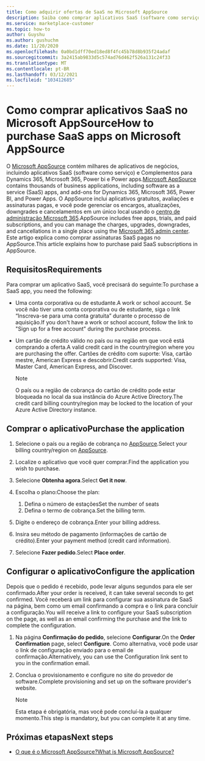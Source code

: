 ```yaml
---
title: Como adquirir ofertas de SaaS no Microsoft AppSource
description: Saiba como comprar aplicativos SaaS (software como serviço) de parceiros da Microsoft em Microsoft AppSource.
ms.service: marketplace-customer
ms.topic: how-to
author: Guyshu
ms.author: gushuchm
ms.date: 11/20/2020
ms.openlocfilehash: 0a0bd1dff70ed18ed8f4fc45b78d8b935f24adaf
ms.sourcegitcommit: 3a2415ab9833d5c574ad76d462f526a131c24f33
ms.translationtype: MT
ms.contentlocale: pt-BR
ms.lasthandoff: 03/12/2021
ms.locfileid: "103412685"
---
```

# <a name="how-to-purchase-saas-apps-on-microsoft-appsource"></a><span data-ttu-id="043a0-103">Como comprar aplicativos SaaS no Microsoft AppSource</span><span class="sxs-lookup"><span data-stu-id="043a0-103">How to purchase SaaS apps on Microsoft AppSource</span></span>

<span data-ttu-id="043a0-104">O [Microsoft AppSource](https://appsource.microsoft.com/) contém milhares de aplicativos de negócios, incluindo aplicativos SaaS (software como serviço) e Complementos para Dynamics 365, Microsoft 365, Power bi e Power apps.</span><span class="sxs-lookup"><span data-stu-id="043a0-104">[Microsoft AppSource](https://appsource.microsoft.com/) contains thousands of business applications, including software as a service (SaaS) apps, and add-ons for Dynamics 365, Microsoft 365, Power BI, and Power Apps.</span></span> <span data-ttu-id="043a0-105">O AppSource inclui aplicativos gratuitos, avaliações e assinaturas pagas, e você pode gerenciar os encargos, atualizações, downgrades e cancelamentos em um único local usando o [centro de administração Microsoft 365](/microsoft-365/admin/admin-overview/about-the-admin-center).</span><span class="sxs-lookup"><span data-stu-id="043a0-105">AppSource includes free apps, trials, and paid subscriptions, and you can manage the charges, upgrades, downgrades, and cancellations in a single place using the [Microsoft 365 admin center](/microsoft-365/admin/admin-overview/about-the-admin-center).</span></span> <span data-ttu-id="043a0-106">Este artigo explica como comprar assinaturas SaaS pagas no AppSource.</span><span class="sxs-lookup"><span data-stu-id="043a0-106">This article explains how to purchase paid SaaS subscriptions in AppSource.</span></span>

## <a name="requirements"></a><span data-ttu-id="043a0-107">Requisitos</span><span class="sxs-lookup"><span data-stu-id="043a0-107">Requirements</span></span>

<span data-ttu-id="043a0-108">Para comprar um aplicativo SaaS, você precisará do seguinte:</span><span class="sxs-lookup"><span data-stu-id="043a0-108">To purchase a SaaS app, you need the following:</span></span>

- <span data-ttu-id="043a0-109">Uma conta corporativa ou de estudante.</span><span class="sxs-lookup"><span data-stu-id="043a0-109">A work or school account.</span></span> <span data-ttu-id="043a0-110">Se você não tiver uma conta corporativa ou de estudante, siga o link “Inscreva-se para uma conta gratuita” durante o processo de aquisição.</span><span class="sxs-lookup"><span data-stu-id="043a0-110">If you don't have a work or school account, follow the link to "Sign up for a free account" during the purchase process.</span></span>

- <span data-ttu-id="043a0-111">Um cartão de crédito válido no país ou na região em que você está comprando a oferta.</span><span class="sxs-lookup"><span data-stu-id="043a0-111">A valid credit card in the country/region where you are purchasing the offer.</span></span> <span data-ttu-id="043a0-112">Cartões de crédito com suporte: Visa, cartão mestre, American Express e descobrir.</span><span class="sxs-lookup"><span data-stu-id="043a0-112">Credit cards supported: Visa, Master Card, American Express, and Discover.</span></span>

    > [!Note]
    > <span data-ttu-id="043a0-113">O país ou a região de cobrança do cartão de crédito pode estar bloqueada no local da sua instância do Azure Active Directory.</span><span class="sxs-lookup"><span data-stu-id="043a0-113">The credit card billing country/region may be locked to the location of your Azure Active Directory instance.</span></span>

## <a name="purchase-the-application"></a><span data-ttu-id="043a0-114">Comprar o aplicativo</span><span class="sxs-lookup"><span data-stu-id="043a0-114">Purchase the application</span></span>

1. <span data-ttu-id="043a0-115">Selecione o país ou a região de cobrança no [AppSource](https://appsource.microsoft.com/).</span><span class="sxs-lookup"><span data-stu-id="043a0-115">Select your billing country/region on [AppSource](https://appsource.microsoft.com/).</span></span>
1. <span data-ttu-id="043a0-116">Localize o aplicativo que você quer comprar.</span><span class="sxs-lookup"><span data-stu-id="043a0-116">Find the application you wish to purchase.</span></span>
1. <span data-ttu-id="043a0-117">Selecione **Obtenha agora**.</span><span class="sxs-lookup"><span data-stu-id="043a0-117">Select **Get it now**.</span></span>
1. <span data-ttu-id="043a0-118">Escolha o plano:</span><span class="sxs-lookup"><span data-stu-id="043a0-118">Choose the plan:</span></span>

    1. <span data-ttu-id="043a0-119">Defina o número de estações</span><span class="sxs-lookup"><span data-stu-id="043a0-119">Set the number of seats</span></span>
    1. <span data-ttu-id="043a0-120">Defina o termo de cobrança.</span><span class="sxs-lookup"><span data-stu-id="043a0-120">Set the billing term.</span></span>
    
1. <span data-ttu-id="043a0-121">Digite o endereço de cobrança.</span><span class="sxs-lookup"><span data-stu-id="043a0-121">Enter your billing address.</span></span>
1. <span data-ttu-id="043a0-122">Insira seu método de pagamento (informações de cartão de crédito).</span><span class="sxs-lookup"><span data-stu-id="043a0-122">Enter your payment method (credit card information).</span></span>    
1. <span data-ttu-id="043a0-123">Selecione **Fazer pedido**.</span><span class="sxs-lookup"><span data-stu-id="043a0-123">Select **Place order**.</span></span>

## <a name="configure-the-application"></a><span data-ttu-id="043a0-124">Configurar o aplicativo</span><span class="sxs-lookup"><span data-stu-id="043a0-124">Configure the application</span></span>

<span data-ttu-id="043a0-125">Depois que o pedido é recebido, pode levar alguns segundos para ele ser confirmado.</span><span class="sxs-lookup"><span data-stu-id="043a0-125">After your order is received, it can take several seconds to get confirmed.</span></span> <span data-ttu-id="043a0-126">Você receberá um link para configurar sua assinatura de SaaS na página, bem como um email confirmando a compra e o link para concluir a configuração.</span><span class="sxs-lookup"><span data-stu-id="043a0-126">You will receive a link to configure your SaaS subscription on the page, as well as an email confirming the purchase and the link to complete the configuration.</span></span>

1. <span data-ttu-id="043a0-127">Na página **Confirmação do pedido**, selecione **Configurar**.</span><span class="sxs-lookup"><span data-stu-id="043a0-127">On the **Order Confirmation** page, select **Configure**.</span></span> <span data-ttu-id="043a0-128">Como alternativa, você pode usar o link de configuração enviado para o email de confirmação.</span><span class="sxs-lookup"><span data-stu-id="043a0-128">Alternatively, you can use the Configuration link sent to you in the confirmation email.</span></span>
1. <span data-ttu-id="043a0-129">Conclua o provisionamento e configure no site do provedor de software.</span><span class="sxs-lookup"><span data-stu-id="043a0-129">Complete provisioning and set up on the software provider's website.</span></span>

    > [!Note]
    > <span data-ttu-id="043a0-130">Esta etapa é obrigatória, mas você pode concluí-la a qualquer momento.</span><span class="sxs-lookup"><span data-stu-id="043a0-130">This step is mandatory, but you can complete it at any time.</span></span>

## <a name="next-steps"></a><span data-ttu-id="043a0-131">Próximas etapas</span><span class="sxs-lookup"><span data-stu-id="043a0-131">Next steps</span></span>

- [<span data-ttu-id="043a0-132">O que é o Microsoft AppSource?</span><span class="sxs-lookup"><span data-stu-id="043a0-132">What is Microsoft AppSource?</span></span>](appsource-overview.md)

